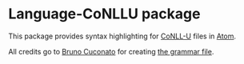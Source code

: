 Language-CoNLLU package
=======================

This package provides syntax highlighting for [CoNLL-U](http://universaldependencies.org/format.html) files in [Atom](https://atom.io).

All credits go to [Bruno Cuconato](https://github.com/odanoburu) for creating [the grammar file](https://github.com/github/linguist/pull/4029).

